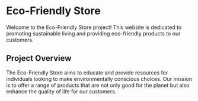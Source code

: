 # Eco-Friendly Store

Welcome to the Eco-Friendly Store project! This website is dedicated to promoting sustainable living and providing eco-friendly products to our customers.

## Project Overview

The Eco-Friendly Store aims to educate and provide resources for individuals looking to make environmentally conscious choices. Our mission is to offer a range of products that are not only good for the planet but also enhance the quality of life for our customers.

